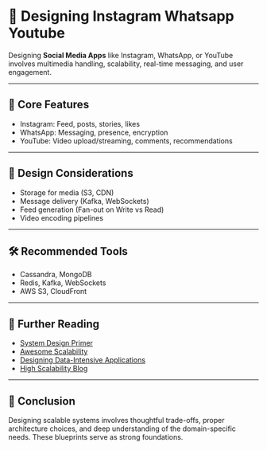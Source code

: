 # 🧩 Designing Instagram Whatsapp Youtube

Designing **Social Media Apps** like Instagram, WhatsApp, or YouTube involves multimedia handling, scalability, real-time messaging, and user engagement.

---

## 📱 Core Features

- Instagram: Feed, posts, stories, likes
- WhatsApp: Messaging, presence, encryption
- YouTube: Video upload/streaming, comments, recommendations

---

## 📐 Design Considerations

- Storage for media (S3, CDN)
- Message delivery (Kafka, WebSockets)
- Feed generation (Fan-out on Write vs Read)
- Video encoding pipelines

---

## 🛠 Recommended Tools

- Cassandra, MongoDB
- Redis, Kafka, WebSockets
- AWS S3, CloudFront


---

## 📘 Further Reading

- [System Design Primer](https://github.com/donnemartin/system-design-primer)
- [Awesome Scalability](https://github.com/binhnguyennus/awesome-scalability)
- [Designing Data-Intensive Applications](https://dataintensive.net/)
- [High Scalability Blog](http://highscalability.com/)

---

## 💬 Conclusion

Designing scalable systems involves thoughtful trade-offs, proper architecture choices, and deep understanding of the domain-specific needs. These blueprints serve as strong foundations.

